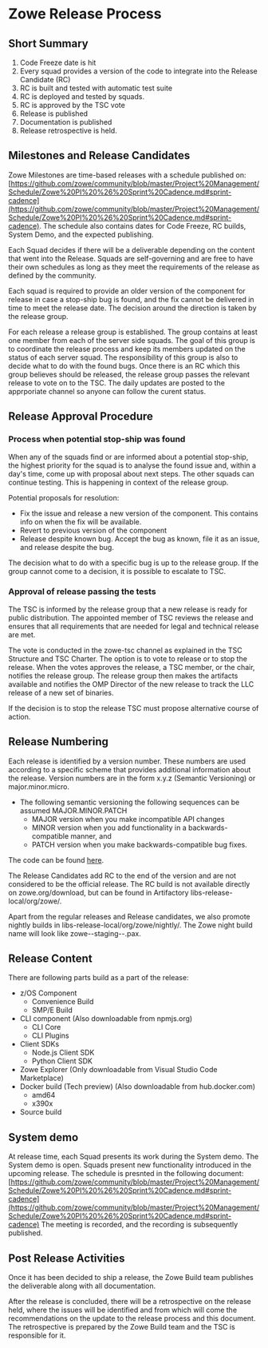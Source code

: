 # Zowe Release Process

## Short Summary

1. Code Freeze date is hit
2. Every squad provides a version of the code to integrate into the Release Candidate (RC)
3. RC is built and tested with automatic test suite
4. RC is deployed and tested by squads.
5. RC is approved by the TSC vote
6. Release is published
7. Documentation is published
8. Release retrospective is held.


## Milestones and Release Candidates

Zowe Milestones are time-based releases with a schedule published on: [https://github.com/zowe/community/blob/master/Project%20Management/Schedule/Zowe%20PI%20%26%20Sprint%20Cadence.md#sprint-cadence](https://github.com/zowe/community/blob/master/Project%20Management/Schedule/Zowe%20PI%20%26%20Sprint%20Cadence.md#sprint-cadence). The schedule also contains dates for Code Freeze, RC builds, System Demo, and the expected publishing.

Each Squad decides if there will be a deliverable depending on the content that went into the Release. Squads are self-governing and are free to have their own schedules as long as they meet the requirements of the release as defined by the community.

Each squad is required to provide an older version of the component for release in case a stop-ship bug is found, and the fix cannot be delivered in time to meet the release date. The decision around the direction is taken by the release group.

For each release a release group is established. The group contains at least one member from each of the server side squads. The goal of this group is to coordinate the release process and keep its members updated on the status of each server squad. The responsibility of this group is also to decide what to do with the found bugs. Once there is an RC which this group believes should be released, the release group passes the relevant release to vote on to the TSC. The daily updates are posted to the apprporiate channel so anyone can follow the curent status.

## Release Approval Procedure

### Process when potential stop-ship was found

When any of the squads find or are informed about a potential stop-ship, the highest priority for the squad is to analyse the found issue and, within a day's time, come up with proposal about next steps. The other squads can continue testing. This is happening in context of the release group.

Potential proposals for resolution:
- Fix the issue and release a new version of the component. This contains info on when the fix will be available.
- Revert to previous version of the component
- Release despite known bug. Accept the bug as known, file it as an issue, and release despite the bug.

The decision what to do with a specific bug is up to the release group. If the group cannot come to a decision, it is possible to escalate to TSC.

### Approval of release passing the tests

The TSC is informed by the release group that a new release is ready for public distribution. The appointed member of TSC reviews the release and ensures that all requirements that are needed for legal and technical release are met.

The vote is conducted in the zowe-tsc channel as explained in the TSC Structure and TSC Charter. The option is to vote to release or to stop the release. When the votes approves the release, a TSC member, or the chair, notifies the release group. The release group then makes the artifacts available and notifies the OMP Director of the new release to track the LLC release of a new set of binaries.

If the decision is to stop the release TSC must propose alternative course of action.


## Release Numbering

Each release is identified by a version number. These numbers are used according to a specific scheme that provides additional information about the release. Version numbers are in the form x.y.z (Semantic Versioning) or major.minor.micro.

* The following semantic versioning the following sequences can be assumed MAJOR.MINOR.PATCH
  * MAJOR version when you make incompatible API changes
  * MINOR version when you add functionality in a backwards-compatible manner, and
  * PATCH version when you make backwards-compatible bug fixes.

The code can be found [here](https://zowe.org/download/).

The Release Candidates add RC to the end of the version and are not considered to be the official release. The RC build is not available directly on zowe.org/download, but can be found in Artifactory libs-release-local/org/zowe/.

Apart from the regular releases and Release candidates, we also promote nightly builds in libs-release-local/org/zowe/nightly/. The Zowe night build name will look like zowe-<version>-staging-<build-id>-<timestamp>.pax.

## Release Content

There are following parts build as a part of the release:

- z/OS Component
  * Convenience Build
  * SMP/E Build
- CLI component (Also downloadable from npmjs.org)
  * CLI Core
  * CLI Plugins
- Client SDKs
  * Node.js Client SDK
  * Python Client SDK
- Zowe Explorer (Only downloadable from Visual Studio Code Marketplace)
- Docker build (Tech preview) (Also downloadable from hub.docker.com)
  * amd64
  * x390x
- Source build

## System demo

At release time, each Squad presents its work during the System demo. The System demo is open. Squads present new functionality introduced in the upcoming release. The schedule is presnted in the following document:[https://github.com/zowe/community/blob/master/Project%20Management/Schedule/Zowe%20PI%20%26%20Sprint%20Cadence.md#sprint-cadence](https://github.com/zowe/community/blob/master/Project%20Management/Schedule/Zowe%20PI%20%26%20Sprint%20Cadence.md#sprint-cadence) The meeting is recorded, and the recording is subsequently published.

## Post Release Activities

Once it has been decided to ship a release, the Zowe Build team publishes the deliverable along with all documentation.

After the release is concluded, there will be a retrospective on the release held, where the issues will be identified and from which will come the recommendations on the update to the release process and this document. The retrospective is prepared by the Zowe Build team and the TSC is responsible for it. 
